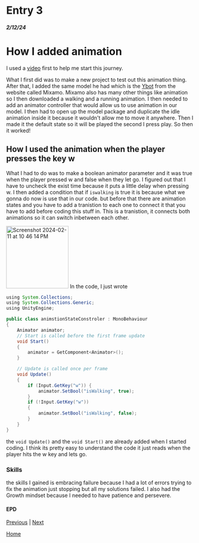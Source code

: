 # Entry 3
##### 2/12/24

# How I added animation

I used a [video](https://youtu.be/FF6kezDQZ7s?list=TLPQMTEwMjIwMjSsCN0sWIbRhQ) first to help me start this journey.

What I first did was to make a new project to test out this animation thing. After that, I added the same model he had which is the [Ybot](https://www.mixamo.com/#/?page=1&query=Ybot&type=Character) from the website called Mixamo. Mixamo also has many other things like animation so I then downloaded a walking and a running animation. I then needed to add an animator controller that would allow us to use animation in our model. I then had to open up the model package and duplicate the idle animation inside it because it wouldn't allow me to move it anywhere. Then I made it the default state so it will be played the second I press play. So then it worked!

## How I used the animation when the player presses the key w

What I had to do was to make a boolean animator parameter and it was true when the player pressed w and false when they let go. I figured out that I have to uncheck the exist time because it puts a little delay when pressing w. I then added a condition that if `iswalking` is true it is because what we gonna do now is use that in our code. but before that there are animation states and you have to add a tranistion to each one to connect it that you have to add before coding this stuff in. This is a tranistion, it connects both animations so it can switch inbetween each other.

<img width="167" alt="Screenshot 2024-02-11 at 10 46 14 PM" src="https://github.com/Safen2614/apcsa-freedom-project/assets/91745058/e4d105f1-3b36-4eea-9c13-745e65228ac5">
In the code, I just wrote   

```java
using System.Collections;
using System.Collections.Generic;
using UnityEngine;

public class animstionStateConstroler : MonoBehaviour
{
    Animator animator;
    // Start is called before the first frame update
    void Start()
    {
        animator = GetComponent<Animator>();
    }

    // Update is called once per frame
    void Update()
    {
        if (Input.GetKey("w")) {
            animator.SetBool("isWalking", true);
        }
        if (!Input.GetKey("w"))
        {
            animator.SetBool("isWalking", false);
        }
    }
}
```
the `void Update()` and the `void Start()` are already added when I started coding. I think its pretty easy to understand the code it just reads when the player hits the w key and lets go. 

### Skills
the skills I gained is embracing failure because I had a lot of errors trying to fix the animation just stopping but all my solutions failed. I also had the Growth mindset because I needed to have patience and persevere. 

#### EPD

[Previous](entry02.md) | [Next](entry04.md)

[Home](../README.md)
